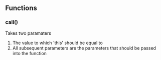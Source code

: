 ## Functions

### call()
Takes two paramaters
1. The value to which 'this' should be equal to
2. All subsequent parameters are the parameters that should be passed into the function
  
